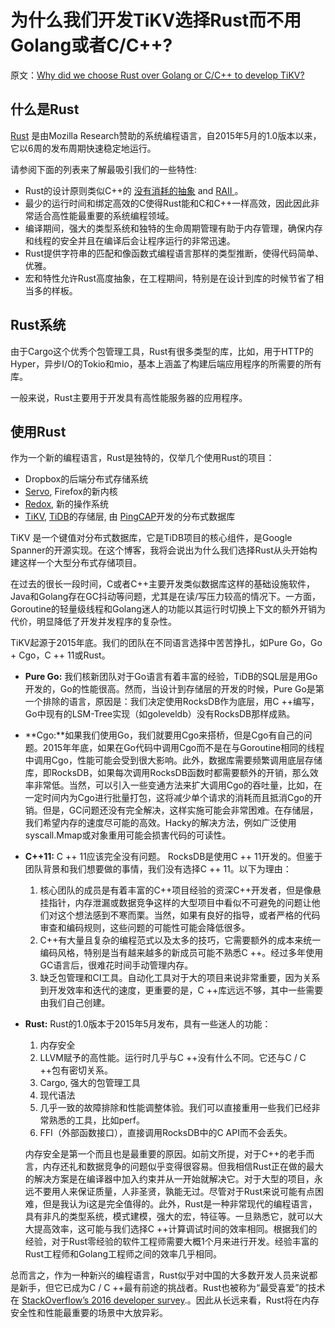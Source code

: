# 为什么我们开发TiKV选择Rust而不用Golang或者C/C++?

原文：[Why did we choose Rust over Golang or C/C++ to develop TiKV?](https://pingcap.github.io/blog/2017/09/26/whyrust/?from=hackcv&hmsr=hackcv.com&utm_medium=hackcv.com&utm_source=hackcv.com)

## 什么是Rust

[Rust](https://en.wikipedia.org/wiki/Rust_(programming_language)) 是由Mozilla Research赞助的系统编程语言，自2015年5月的1.0版本以来，它以6周的发布周期快速稳定地运行。

请参阅下面的列表来了解最吸引我们的一些特性:

- Rust的设计原则类似C++的 [没有消耗的抽象](https://blog.rust-lang.org/2015/05/11/traits.html) and [RAII ](https://rustbyexample.com/scope/raii.html)。
- 最少的运行时间和绑定高效的C使得Rust能和C和C++一样高效，因此因此非常适合高性能最重要的系统编程领域。
- 编译期间，强大的类型系统和独特的生命周期管理有助于内存管理，确保内存和线程的安全并且在编译后会让程序运行的非常迅速。
- Rust提供字符串的匹配和像函数式编程语言那样的类型推断，使得代码简单、优雅。
- 宏和特性允许Rust高度抽象，在工程期间，特别是在设计到库的时候节省了相当多的样板。

## Rust系统

由于Cargo这个优秀个包管理工具，Rust有很多类型的库，比如，用于HTTP的Hyper，异步I/O的Tokio和mio，基本上涵盖了构建后端应用程序的所需要的所有库。

一般来说，Rust主要用于开发具有高性能服务器的应用程序。

## 使用Rust

作为一个新的编程语言，Rust是独特的，仅举几个使用Rust的项目：

- Dropbox的后端分布式存储系统
- [Servo](https://github.com/servo/servo), Firefox的新内核
- [Redox](https://github.com/redox-os/redox), 新的操作系统
- [TiKV](https://github.com/pingcap/tikv),  [TiDB](https://github.com/pingcap/tidb)的存储层, 由 [PingCAP](https://pingcap.com/index)开发的分布式数据库



TiKV 是一个键值对分布式数据库，它是TiDB项目的核心组件，是Google Spanner的开源实现。在这个博客，我将会说出为什么我们选择Rust从头开始构建这样一个大型分布式存储项目。

在过去的很长一段时间，C或者C++主要开发类似数据库这样的基础设施软件，Java和Golang存在GC抖动等问题，尤其是在读/写压力较高的情况下。一方面，Goroutine的轻量级线程和Golang迷人的功能以其运行时切换上下文的额外开销为代价，明显降低了开发并发程序的复杂性。

TiKV起源于2015年底。我们的团队在不同语言选择中苦苦挣扎，如Pure Go，Go + Cgo，C ++ 11或Rust。

- **Pure Go:** 我们核新团队对于Go语言有着丰富的经验，TiDB的SQL层是用Go开发的，Go的性能很高。然而，当设计到存储层的开发的时候，Pure Go是第一个排除的语言，原因是：我们决定使用RocksDB作为底层，用C ++编写，Go中现有的LSM-Tree实现（如goleveldb）没有RocksDB那样成熟。

- **Cgo:**如果我们使用Go，我们就要用Cgo来搭桥，但是Cgo有自己的问题。2015年年底，如果在Go代码中调用Cgo而不是在与Goroutine相同的线程中调用Cgo，性能可能会受到很大影响。此外，数据库需要频繁调用底层存储库，即RocksDB，如果每次调用RocksDB函数时都需要额外的开销，那么效率非常低。当然，可以引入一些变通方法来扩大调用Cgo的吞吐量，比如，在一定时间内为Cgo进行批量打包，这将减少单个请求的消耗而且抵消Cgo的开销。但是，GC问题还没有完全解决，这样实施可能会非常困难。在存储层，我们希望内存的速度尽可能的高效。Hacky的解决方法，例如广泛使用syscall.Mmap或对象重用可能会损害代码的可读性。

- **C++11:** C ++ 11应该完全没有问题。 RocksDB是使用C ++ 11开发的。但鉴于团队背景和我们想要做的事情，我们没有选择C ++ 11。以下为理由：

  1. 核心团队的成员是有着丰富的C++项目经验的资深C++开发者，但是像悬挂指针，内存泄漏或数据竞争这样的大型项目中看似不可避免的问题让他们对这个想法感到不寒而栗。当然，如果有良好的指导，或者严格的代码审查和编码规则，这些问题的可能性可能会降低很多。
  2. C++有大量且复杂的编程范式以及太多的技巧，它需要额外的成本来统一编码风格，特别是当有越来越多的新成员可能不熟悉C ++。经过多年使用GC语言后，很难花时间手动管理内存。
  3. 缺乏包管理和CI工具。自动化工具对于大的项目来说非常重要，因为关系到开发效率和迭代的速度，更重要的是，C ++库远远不够，其中一些需要由我们自己创建。

- **Rust:** Rust的1.0版本于2015年5月发布，具有一些迷人的功能：

  1. 内存安全
  2. LLVM赋予的高性能。运行时几乎与C ++没有什么不同。它还与C / C ++包有密切关系。
  3. Cargo, 强大的包管理工具
  4. 现代语法
  5. 几乎一致的故障排除和性能调整体验。我们可以直接重用一些我们已经非常熟悉的工具，比如perf。
  6. FFI（外部函数接口），直接调用RocksDB中的C API而不会丢失。

  内存安全是第一个而且也是最重要的原因。如前文所提，对于C++的老手而言，内存还礼和数据竞争的问题似乎变得很容易。但我相信Rust正在做的最大的解决方案是在编译器中加入约束并从一开始就解决它。对于大型的项目，永远不要用人来保证质量，人非圣贤，孰能无过。尽管对于Rust来说可能有点困难，但是我认为i这是完全值得的。此外，Rust是一种非常现代的编程语言，具有非凡的类型系统，模式建模，强大的宏，特征等。一旦熟悉它，就可以大大提高效率，这可能与我们选择C ++计算调试时间的效率相同。根据我们的经验，对于Rust零经验的软件工程师需要大概1个月来进行开发。经验丰富的Rust工程师和Golang工程师之间的效率几乎相同。

总而言之，作为一种新兴的编程语言，Rust似乎对中国的大多数开发人员来说都是新手，但它已成为C / C ++最有前途的挑战者。Rust也被称为“最受喜爱”的技术在 [StackOverflow’s 2016 developer survey](http://techbeacon.com/highlights-stack-overflow-2016-developer-survey).。因此从长远来看，Rust将在内存安全性和性能最重要的场景中大放异彩。